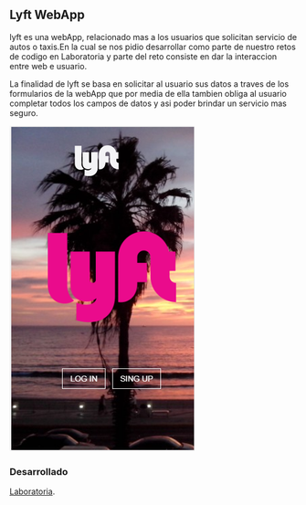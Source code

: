 ## Lyft WebApp

lyft es una webApp, relacionado mas a los usuarios que solicitan servicio de autos o taxis.En la cual se nos pidio desarrollar como parte de nuestro retos de codigo en Laboratoria y parte del reto consiste en  dar  la interaccion entre web e usuario. 

La finalidad de lyft se basa en solicitar al usuario  sus datos a traves de los formularios de la webApp que por media de ella tambien obliga al usuario completar todos los campos de datos y asi poder brindar un servicio mas seguro. 


![ Texto alter](assets/images/lyft.PNG)

### Desarrollado 

[Laboratoria](http://laboratoria.la).






